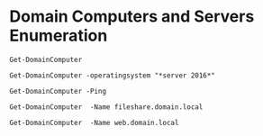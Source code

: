 # Domain Computers and Servers Enumeration

`Get-DomainComputer`

`Get-DomainComputer -operatingsystem "*server 2016*"`

`Get-DomainComputer -Ping`

`Get-DomainComputer  -Name fileshare.domain.local`

`Get-DomainComputer  -Name web.domain.local`


